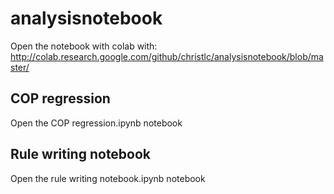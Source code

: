 # analysisnotebook

Open the notebook with colab with:
http://colab.research.google.com/github/christlc/analysisnotebook/blob/master/

## COP regression
Open the COP regression.ipynb notebook


## Rule writing notebook
Open the rule writing notebook.ipynb notebook
